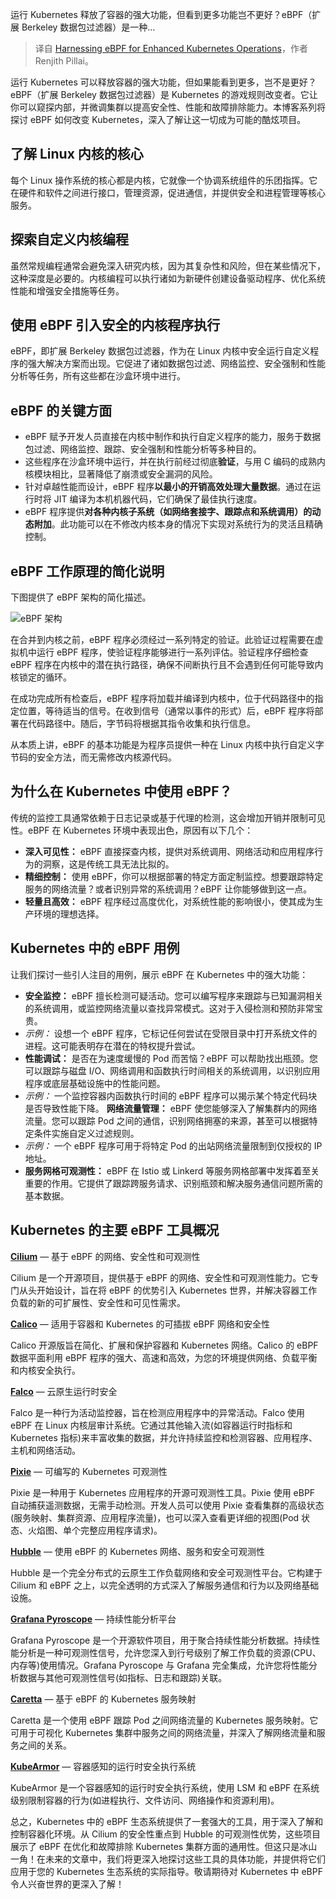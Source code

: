 
<!--
title: 利用eBPF增强Kubernetes操作
cover: https://miro.medium.com/v2/resize:fit:551/1*v_XW1Bb5Pv5NoeRYNwfamQ.png
-->

运行 Kubernetes 释放了容器的强大功能，但看到更多功能岂不更好？eBPF（扩展 Berkeley 数据包过滤器）是一种…

> 译自 [Harnessing eBPF for Enhanced Kubernetes Operations](https://medium.com/@renji.bio/harnessing-ebpf-for-enhanced-kubernetes-operations-f22442b1aed8)，作者 Renjith Pillai。

运行 Kubernetes 可以释放容器的强大功能，但如果能看到更多，岂不是更好？eBPF（扩展 Berkeley 数据包过滤器）是 Kubernetes 的游戏规则改变者。它让你可以窥探内部，并微调集群以提高安全性、性能和故障排除能力。本博客系列将探讨 eBPF 如何改变 Kubernetes，深入了解让这一切成为可能的酷炫项目。

## 了解 Linux 内核的核心

每个 Linux 操作系统的核心都是内核，它就像一个协调系统组件的乐团指挥。它在硬件和软件之间进行接口，管理资源，促进通信，并提供安全和进程管理等核心服务。

## 探索自定义内核编程

虽然常规编程通常会避免深入研究内核，因为其复杂性和风险，但在某些情况下，这种深度是必要的。内核编程可以执行诸如为新硬件创建设备驱动程序、优化系统性能和增强安全措施等任务。

## 使用 eBPF 引入安全的内核程序执行

eBPF，即扩展 Berkeley 数据包过滤器，作为在 Linux 内核中安全运行自定义程序的强大解决方案而出现。它促进了诸如数据包过滤、网络监控、安全强制和性能分析等任务，所有这些都在沙盒环境中进行。

## eBPF 的关键方面

- eBPF 赋予开发人员直接在内核中制作和执行自定义程序的能力，服务于数据包过滤、网络监控、跟踪、安全强制和性能分析等多种目的。
- 这些程序在沙盒环境中运行，并在执行前经过彻底**验证**，与用 C 编码的成熟内核模块相比，显著降低了崩溃或安全漏洞的风险。
- 针对卓越性能而设计，eBPF 程序**以最小的开销高效处理大量数据**。通过在运行时将 JIT 编译为本机机器代码，它们确保了最佳执行速度。
- eBPF 程序提供**对各种内核子系统（如网络套接字、跟踪点和系统调用）的动态附加**。此功能可以在不修改内核本身的情况下实现对系统行为的灵活且精确控制。

## eBPF 工作原理的简化说明

下图提供了 eBPF 架构的简化描述。

![eBPF 架构](https://miro.medium.com/v2/resize:fit:640/format:webp/1*v_XW1Bb5Pv5NoeRYNwfamQ.png)

在合并到内核之前，eBPF 程序必须经过一系列特定的验证。此验证过程需要在虚拟机中运行 eBPF 程序，使验证程序能够进行一系列评估。验证程序仔细检查 eBPF 程序在内核中的潜在执行路径，确保不间断执行且不会遇到任何可能导致内核锁定的循环。

在成功完成所有检查后，eBPF 程序将加载并编译到内核中，位于代码路径中的指定位置，等待适当的信号。在收到信号（通常以事件的形式）后，eBPF 程序将部署在代码路径中。随后，字节码将根据其指令收集和执行信息。

从本质上讲，eBPF 的基本功能是为程序员提供一种在 Linux 内核中执行自定义字节码的安全方法，而无需修改内核源代码。

## 为什么在 Kubernetes 中使用 eBPF？

传统的监控工具通常依赖于日志记录或基于代理的检测，这会增加开销并限制可见性。eBPF 在 Kubernetes 环境中表现出色，原因有以下几个：

- **深入可见性：** eBPF 直接探查内核，提供对系统调用、网络活动和应用程序行为的洞察，这是传统工具无法比拟的。
- **精细控制：** 使用 eBPF，你可以根据部署的特定方面定制监控。想要跟踪特定服务的网络流量？或者识别异常的系统调用？eBPF 让你能够做到这一点。
- **轻量且高效：** eBPF 程序经过高度优化，对系统性能的影响很小，使其成为生产环境的理想选择。

## Kubernetes 中的 eBPF 用例

让我们探讨一些引人注目的用例，展示 eBPF 在 Kubernetes 中的强大功能：

* **安全监控：** eBPF 擅长检测可疑活动。您可以编写程序来跟踪与已知漏洞相关的系统调用，或监控网络流量以查找异常模式。这对于入侵检测和预防非常宝贵。
* *示例：* 设想一个 eBPF 程序，它标记任何尝试在受限目录中打开系统文件的进程。这可能表明存在潜在的特权提升尝试。
* **性能调试：** 是否在为速度缓慢的 Pod 而苦恼？eBPF 可以帮助找出瓶颈。您可以跟踪与磁盘 I/O、网络调用和函数执行时间相关的系统调用，以识别应用程序或底层基础设施中的性能问题。
* *示例：* 一个监控容器内函数执行时间的 eBPF 程序可以揭示某个特定代码块是否导致性能下降。
**网络流量管理：** eBPF 使您能够深入了解集群内的网络流量。您可以跟踪 Pod 之间的通信，识别网络拥塞的来源，甚至可以根据特定条件实施自定义过滤规则。
* *示例：* 一个 eBPF 程序可用于将特定 Pod 的出站网络流量限制到仅授权的 IP 地址。
* **服务网格可观测性：** eBPF 在 Istio 或 Linkerd 等服务网格部署中发挥着至关重要的作用。它提供了跟踪跨服务请求、识别瓶颈和解决服务通信问题所需的基本数据。

## Kubernetes 的主要 eBPF 工具概况

**[Cilium](https://github.com/cilium/cilium)** — 基于 eBPF 的网络、安全性和可观测性

Cilium 是一个开源项目，提供基于 eBPF 的网络、安全性和可观测性能力。它专门从头开始设计，旨在将 eBPF 的优势引入 Kubernetes 世界，并解决容器工作负载的新的可扩展性、安全性和可见性需求。

**[Calico](https://github.com/projectcalico/calico)** — 适用于容器和 Kubernetes 的可插拔 eBPF 网络和安全性

Calico 开源版旨在简化、扩展和保护容器和 Kubernetes 网络。Calico 的 eBPF 数据平面利用 eBPF 程序的强大、高速和高效，为您的环境提供网络、负载平衡和内核安全执行。

**[Falco](https://github.com/falcosecurity/falco)** — 云原生运行时安全

Falco 是一种行为活动监控器，旨在检测应用程序中的异常活动。Falco 使用 eBPF 在 Linux 内核层审计系统。它通过其他输入流(如容器运行时指标和 Kubernetes 指标)来丰富收集的数据，并允许持续监控和检测容器、应用程序、主机和网络活动。

**[Pixie](https://github.com/pixie-io/pixie)** — 可编写的 Kubernetes 可观测性

Pixie 是一种用于 Kubernetes 应用程序的开源可观测性工具。Pixie 使用 eBPF 自动捕获遥测数据，无需手动检测。开发人员可以使用 Pixie 查看集群的高级状态(服务映射、集群资源、应用程序流量)，也可以深入查看更详细的视图(Pod 状态、火焰图、单个完整应用程序请求)。

**[Hubble](https://github.com/cilium/hubble)** — 使用 eBPF 的 Kubernetes 网络、服务和安全可观测性

Hubble 是一个完全分布式的云原生工作负载网络和安全可观测性平台。它构建于 Cilium 和 eBPF 之上，以完全透明的方式深入了解服务通信和行为以及网络基础设施。

**[Grafana Pyroscope](https://github.com/pyroscope-io/pyroscope)** — 持续性能分析平台  

Grafana Pyroscope 是一个开源软件项目，用于聚合持续性能分析数据。持续性能分析是一种可观测性信号，允许您深入到行号级别了解工作负载的资源(CPU、内存等)使用情况。Grafana Pyroscope 与 Grafana 完全集成，允许您将性能分析数据与其他可观测性信号(如指标、日志和跟踪)关联。

**[Caretta](https://github.com/groundcover-com/caretta)** — 基于 eBPF 的 Kubernetes 服务映射

Caretta 是一个使用 eBPF 跟踪 Pod 之间网络流量的 Kubernetes 服务映射。它可用于可视化 Kubernetes 集群中服务之间的网络流量，并深入了解网络流量和服务之间的关系。

**[KubeArmor](https://github.com/kubearmor/KubeArmor)** — 容器感知的运行时安全执行系统

KubeArmor 是一个容器感知的运行时安全执行系统，使用 LSM 和 eBPF 在系统级别限制容器的行为(如进程执行、文件访问、网络操作和资源利用)。

总之，Kubernetes 中的 eBPF 生态系统提供了一套强大的工具，用于深入了解和控制容器化环境。从 Cilium 的安全性重点到 Hubble 的可观测性优势，这些项目展示了 eBPF 在优化和故障排除 Kubernetes 集群方面的通用性。但这只是冰山一角！在未来的文章中，我们将更深入地探讨这些工具的具体功能，并提供将它们应用于您的 Kubernetes 生态系统的实际指导。敬请期待对 Kubernetes 中 eBPF 令人兴奋世界的更深入了解！